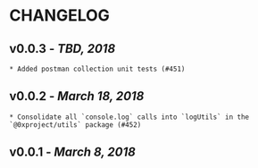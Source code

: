# CHANGELOG

## v0.0.3 - _TBD, 2018_

    * Added postman collection unit tests (#451)

## v0.0.2 - _March 18, 2018_

    * Consolidate all `console.log` calls into `logUtils` in the `@0xproject/utils` package (#452)

## v0.0.1 - _March 8, 2018_
